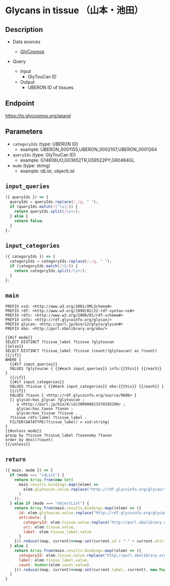 # Glycans in tissue （山本・池田）

## Description

- Data sources
    - [GlyCosmos](https://glycosmos.org/data)

- Query
    - Input
        - GlyTouCan ID
    - Output
        - UBERON ID of tissues

## Endpoint

https://ts.glycosmos.org/sparql

## Parameters
* `categoryIds` (type: UBERON ID)
  * example: UBERON_0001155,UBERON_0002107,UBERON_0001264
* `queryIds` (type: GlyTouCan ID)
  * example: G14606UO,G03652TR,G59522PY,G90484GL
* `mode` (type: string)
  * example: idList, objectList

## `input_queries`
```javascript
({ queryIds }) => {
  queryIds = queryIds.replace(/,/g, " ");
  if (queryIds.match(/[^\s]/)) {
    return queryIds.split(/\s+/);
  } else {
    return false;
  }
};
```

## `input_categories`
```javascript
({ categoryIds }) => {
  categoryIds = categoryIds.replace(/,/g, " ");
  if (categoryIds.match(/\S/)) {
    return categoryIds.split(/\s+/);
  }
};
```

## `main`

```sparql
PREFIX xsd: <http://www.w3.org/2001/XMLSchema#>
PREFIX rdf: <http://www.w3.org/1999/02/22-rdf-syntax-ns#>
PREFIX rdfs: <http://www.w3.org/2000/01/rdf-schema#>
PREFIX info: <http://rdf.glycoinfo.org/glycan/>
PREFIX glycan: <http://purl.jp/bio/12/glyco/glycan#>
PREFIX obo: <http://purl.obolibrary.org/obo/>

{{#if mode}}
SELECT DISTINCT ?tissue_label ?tissue ?glytoucan
{{else}}
SELECT DISTINCT ?tissue_label ?tissue (count(?glytoucan) as ?count) 
{{/if}}
WHERE {
  {{#if input_queries}}
  VALUES ?glytoucan { {{#each input_queries}} info:{{this}} {{/each}} }
  {{/if}}
  {{#if input_categories}}
  VALUES ?tissue { {{#each input_categories}} obo:{{this}} {{/each}} }
  {{/if}}
  VALUES ?taxon { <http://rdf.glycoinfo.org/source/9606> }
  [] glycan:has_glycan ?glytoucan ;
     a <http://purl.jp/bio/4/id/200906013374193296> ;
     glycan:has_taxon ?taxon ;
     glycan:has_tissue ?tissue .
  ?tissue rdfs:label ?tissue_label .
  FILTER(DATATYPE(?tissue_label) = xsd:string)
}
{{#unless mode}}
group by ?tissue ?tissue_label ?taxonomy ?taxon
order by desc(?count)
{{/unless}}
```

## `return`

```javascript
({ main, mode }) => {
  if (mode === "idList") {
    return Array.from(new Set(
      main.results.bindings.map((elem) =>
        elem.glytoucan.value.replace("http://rdf.glycoinfo.org/glycan/", "")
      )
    ));
  } else if (mode === "objectList") {
    return Array.from(main.results.bindings.map((elem) => ({
      id: elem.glytoucan.value.replace("http://rdf.glycoinfo.org/glycan/", ""),
      attribute: {
        categoryId: elem.tissue.value.replace("http://purl.obolibrary.org/obo/", ""),
        uri: elem.tissue.value,
        label: elem.tissue_label.value
      }
    })).reduce((map, current)=>map.set(current.id + "-" + current.attribute.label, current), new Map()).values());
  } else {
    return Array.from(main.results.bindings.map((elem) => ({
      categoryId: elem.tissue.value.replace("http://purl.obolibrary.org/obo/", ""),
      label: elem.tissue_label.value,
      count: Number(elem.count.value),
    })).reduce((map, current)=>map.set(current.label, current), new Map()).values());
  }
}
```